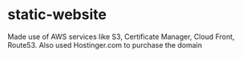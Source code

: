# static-website
Made use of AWS services like  S3, Certificate Manager, Cloud Front, Route53. Also used Hostinger.com to purchase the domain

